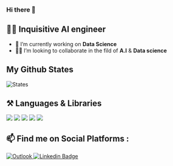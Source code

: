 ### Hi there 👋

## :man_technologist: Inquisitive AI engineer

- 🔭 I’m currently working on **Data Science** 
- 🏃‍♂️	I’m looking to collaborate in the fild of **A.I** & **Data science**


## My Github States


![States](https://github-profile-summary-cards.vercel.app/api/cards/profile-details?username=rameez-ahmed26)



## :hammer_and_pick: Languages & Libraries

<img src="https://img.shields.io/badge/Python-FFD43B?style=for-the-badge&logo=python&logoColor=blue"/> <img src="https://img.shields.io/badge/Pandas-2C2D72?style=for-the-badge&logo=pandas&logoColor=white"/> <img src="https://img.shields.io/badge/Numpy-777BB4?style=for-the-badge&logo=numpy&logoColor=white"/> <img src="https://img.shields.io/badge/HTML5-E34F26?style=for-the-badge&logo=html5&logoColor=white"/> <img src="https://img.shields.io/badge/CSS3-1572B6?style=for-the-badge&logo=css3&logoColor=white"/>


## 📫 Find me on Social Platforms :

<div id="badges">
  <a href="https://outlook.live.com/mail/0/">
    <img src="https://img.shields.io/badge/Microsoft_Outlook-0078D4?style=for-the-badge&logo=microsoft-outlook&logoColor=white" alt="Outlook"/>
  </a>  
  <a href="https://www.linkedin.com/in/muhammad-usama-4b8832210/">
    <img src="https://img.shields.io/badge/LinkedIn-0077B5?style=for-the-badge&logo=linkedin&logoColor=white" alt="Linkedin Badge"/>
  </a>
</div>

